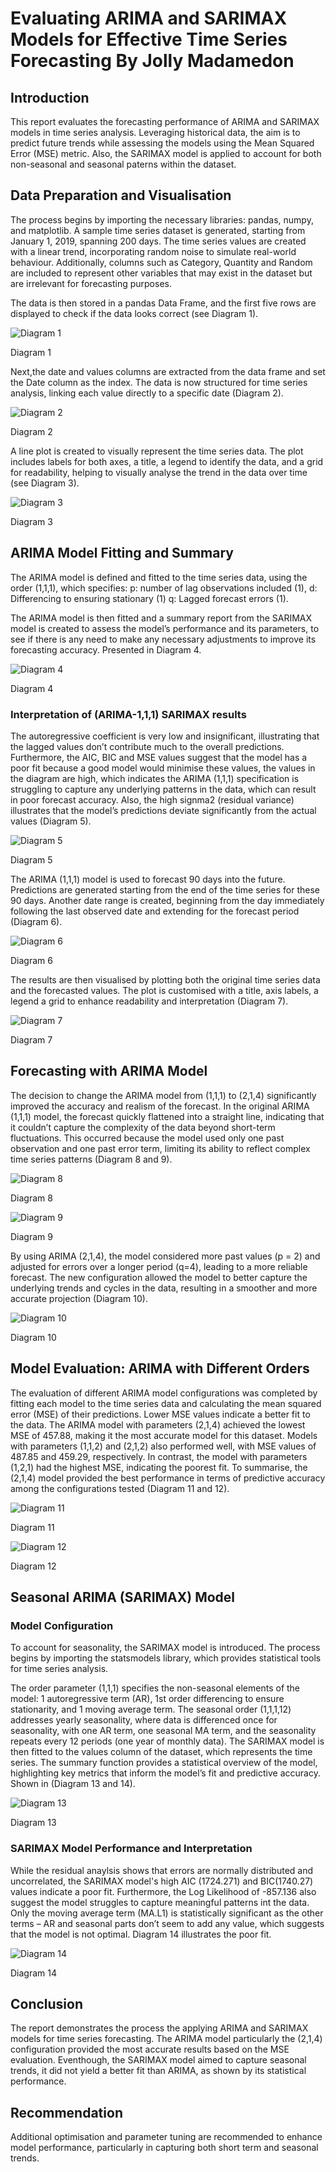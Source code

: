 # Evaluating ARIMA and SARIMAX Models for Effective Time Series Forecasting By Jolly Madamedon

## Introduction
This report evaluates the forecasting performance of ARIMA and SARIMAX models in time series analysis. Leveraging historical data, the aim is to predict future trends while assessing the models using the Mean Squared Error (MSE) metric. Also, the SARIMAX model is applied to account for both non-seasonal and seasonal paterns within the dataset.

## Data Preparation and Visualisation
The process begins by importing the necessary libraries: pandas, numpy, and matplotlib. A sample time series dataset is generated, starting from January 1, 2019, spanning 200 days. The time series values are created with a linear trend, incorporating random noise to simulate real-world behaviour. Additionally, columns such as Category, Quantity and Random are included to represent other variables that may exist in the dataset but are irrelevant for forecasting purposes. 

The data is then stored in a pandas Data Frame, and the first five rows are displayed to check if the data looks correct (see Diagram 1).

![Diagram 1](https://github.com/Mojm4321/Evaluating-ARIMA-and-SARIMAX-Models-for-Effective-Time-Series-Forecasting/blob/main/Diagram%201%20ARIMA.png)

Diagram 1

Next,the date and values columns are extracted from the data frame and set the Date column as the index. The data is now structured for time series analysis, linking each value directly to a specific date (Diagram 2).

![Diagram 2](https://github.com/Mojm4321/Evaluating-ARIMA-and-SARIMAX-Models-for-Effective-Time-Series-Forecasting/blob/main/Diagram%202%20ARIMA.png)

Diagram 2

A line plot is created to visually represent the time series data. The plot includes labels for both axes, a title, a legend to identify the data, and a grid for readability, helping to visually analyse the trend in the data over time (see Diagram 3).

![Diagram 3](https://github.com/Mojm4321/Evaluating-ARIMA-and-SARIMAX-Models-for-Effective-Time-Series-Forecasting/blob/main/Diagram%203%20ARIMA.png)

Diagram 3

## ARIMA Model Fitting and Summary

The ARIMA model is defined and fitted to the time series data, using the order (1,1,1), which specifies: 
 p: number of lag observations included (1), 
 d: Differencing to ensuring stationary (1) 
 q: Lagged forecast errors (1). 
 
The ARIMA model is then fitted and a summary report from the SARIMAX model is created to assess the model’s performance and its parameters, to see if there is any need to make any necessary adjustments to improve its forecasting accuracy. Presented in Diagram 4.

![Diagram 4](https://github.com/Mojm4321/Evaluating-ARIMA-and-SARIMAX-Models-for-Effective-Time-Series-Forecasting/blob/main/Diagram%204%20ARIMA.png)

Diagram 4

### Interpretation of (ARIMA-1,1,1) SARIMAX results
The autoregressive coefficient is very low and insignificant, illustrating that the lagged values don’t contribute much to the overall predictions. Furthermore, the AIC, BIC and MSE values suggest that the model has a poor fit because a good model would minimise these values, the values in the diagram are high, which indicates the ARIMA (1,1,1) specification is struggling to capture any underlying patterns in the data, which can result in poor forecast accuracy. Also, the high signma2 (residual variance) illustrates that the model’s predictions deviate significantly from the actual values (Diagram 5).

![Diagram 5](https://github.com/Mojm4321/Evaluating-ARIMA-and-SARIMAX-Models-for-Effective-Time-Series-Forecasting/blob/main/Diagram%205%20ARIMA.png)

Diagram 5

The ARIMA (1,1,1) model is used to forecast 90 days into the future. Predictions are generated starting from the end of the time series for these 90 days. Another date range is created, beginning from the day immediately following the last observed date and extending for the forecast period (Diagram 6).

![Diagram 6](https://github.com/Mojm4321/Evaluating-ARIMA-and-SARIMAX-Models-for-Effective-Time-Series-Forecasting/blob/main/Diagram%206%20ARIMA.png) 

Diagram 6

The results are then visualised by plotting both the original time series data and the forecasted values. The plot is customised with a title, axis labels, a legend a grid to enhance readability and interpretation (Diagram 7).

![Diagram 7](https://github.com/Mojm4321/Evaluating-ARIMA-and-SARIMAX-Models-for-Effective-Time-Series-Forecasting/blob/main/Diagram%207%20ARIMA.png) 

Diagram 7

## Forecasting with ARIMA Model
The decision to change the ARIMA model from (1,1,1) to (2,1,4) significantly improved the accuracy and realism of the forecast. In the original ARIMA (1,1,1) model, the forecast quickly flattened into a straight line, indicating that it couldn’t capture the complexity of the data beyond short-term fluctuations. This occurred because the model used only one past observation and one past error term, limiting its ability to reflect complex time series patterns (Diagram 8 and 9).

![Diagram 8](https://github.com/Mojm4321/Evaluating-ARIMA-and-SARIMAX-Models-for-Effective-Time-Series-Forecasting/blob/main/Diagram%208%20ARIMA.png)

Diagram 8

![Diagram 9](https://github.com/Mojm4321/Evaluating-ARIMA-and-SARIMAX-Models-for-Effective-Time-Series-Forecasting/blob/main/Diagram%209%20ARIMA.png)

Diagram 9

By using ARIMA (2,1,4), the model considered more past values (p = 2) and adjusted for errors over a longer period (q=4), leading to a more reliable forecast. The new configuration allowed the model to better capture the underlying trends and cycles in the data, resulting in a smoother and more accurate projection (Diagram 10).

![Diagram 10](https://github.com/Mojm4321/Evaluating-ARIMA-and-SARIMAX-Models-for-Effective-Time-Series-Forecasting/blob/main/Diagram%2010%20ARIMA.png)

Diagram 10

## Model Evaluation: ARIMA with Different Orders
The evaluation of different ARIMA model configurations was completed by fitting each model to the time series data and calculating the mean squared error (MSE) of their predictions. Lower MSE values indicate a better fit to the data. The ARIMA model with parameters (2,1,4) achieved the lowest MSE of 457.88, making it the most accurate model for this dataset. Models with parameters (1,1,2) and (2,1,2) also performed well, with MSE values of 487.85 and 459.29, respectively. In contrast, the model with parameters (1,2,1) had the highest MSE, indicating the poorest fit. To summarise, the (2,1,4) model provided the best performance in terms of predictive accuracy among the configurations tested (Diagram 11 and 12).

![Diagram 11](https://github.com/Mojm4321/Evaluating-ARIMA-and-SARIMAX-Models-for-Effective-Time-Series-Forecasting/blob/main/Diagram%2011%20ARIMA.png)

Diagram 11

![Diagram 12](https://github.com/Mojm4321/Evaluating-ARIMA-and-SARIMAX-Models-for-Effective-Time-Series-Forecasting/blob/main/Diagram%2012%20ARIMA.png)

Diagram 12

## Seasonal ARIMA (SARIMAX) Model

### Model Configuration
To account for seasonality, the SARIMAX model is introduced. The process begins by importing the statsmodels library, which provides statistical tools for time series analysis. 

The order parameter (1,1,1) specifies the non-seasonal elements of the model: 1 autoregressive term (AR), 1st order differencing to ensure stationarity, and 1 moving average term. The seasonal order (1,1,1,12) addresses yearly seasonality, where data is differenced once for seasonality, with one AR term, one seasonal MA term, and the seasonality repeats every 12 periods (one year of monthly data). The SARIMAX model is then fitted to the values column of the dataset, which represents the time series.  The summary function provides a statistical overview of the model, highlighting key metrics that inform the model’s fit and predictive accuracy. Shown in (Diagram 13 and 14).

![Diagram 13](https://github.com/Mojm4321/Evaluating-ARIMA-and-SARIMAX-Models-for-Effective-Time-Series-Forecasting/blob/main/Diagram%2013%20ARIMA.png)

Diagram 13

### SARIMAX Model Performance and Interpretation
While the residual anaylsis shows that errors are normally distributed and uncorrelated, the SARIMAX model's high AIC (1724.271) and BIC(1740.27) values indicate a poor fit. Furthermore, the Log Likelihood of -857.136 also suggest the model struggles to capture meaningful patterns int the data. Only the moving average term (MA.L1) is statistically significant as the other terms – AR and seasonal parts don’t seem to add any value, which suggests that the model is not optimal. Diagram 14 illustrates the poor fit.

![Diagram 14](https://github.com/Mojm4321/Evaluating-ARIMA-and-SARIMAX-Models-for-Effective-Time-Series-Forecasting/blob/main/Diagram%2014%20ARIMA.png)

Diagram 14

## Conclusion
The report demonstrates the process the applying ARIMA and SARIMAX models for time series forecasting. The ARIMA model particularly the (2,1,4) configuration provided the most accurate results based on the MSE evaluation. Eventhough, the SARIMAX model aimed to capture seasonal trends, it did not yield a better fit than ARIMA, as shown by its statistical performance.

## Recommendation
Additional optimisation and parameter tuning are recommended to enhance model performance, particularly in capturing both short term and seasonal trends.